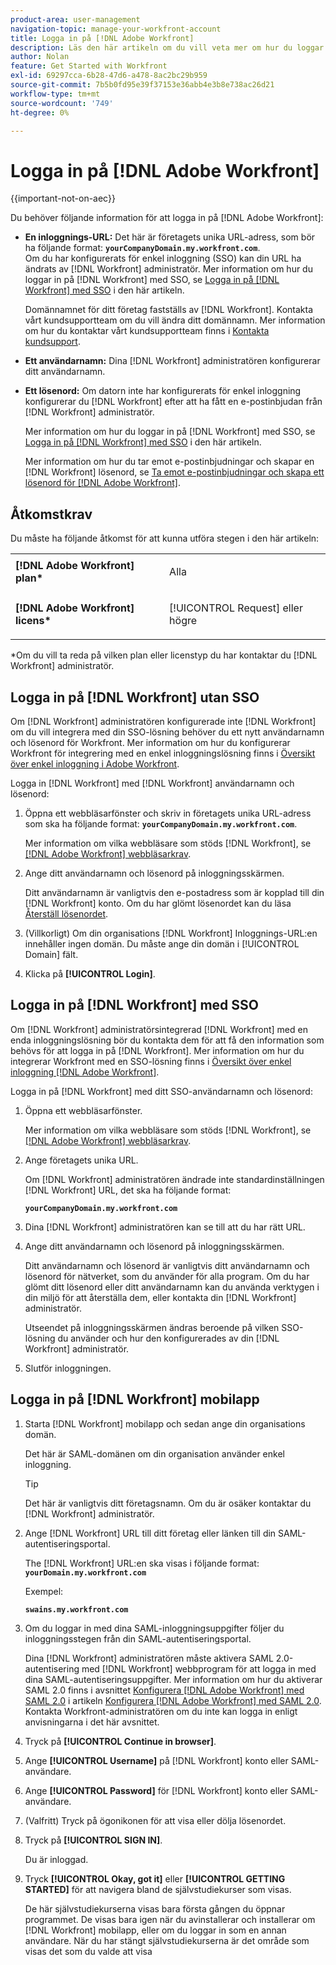 ```yaml
---
product-area: user-management
navigation-topic: manage-your-workfront-account
title: Logga in på [!DNL Adobe Workfront]
description: Läs den här artikeln om du vill veta mer om hur du loggar in på Workfront.
author: Nolan
feature: Get Started with Workfront
exl-id: 69297cca-6b28-47d6-a478-8ac2bc29b959
source-git-commit: 7b5b0fd95e39f37153e36abb4e3b8e738ac26d21
workflow-type: tm+mt
source-wordcount: '749'
ht-degree: 0%

---
```


# Logga in på [!DNL Adobe Workfront]

{{important-not-on-aec}}

Du behöver följande information för att logga in på [!DNL Adobe Workfront]:

* **En inloggnings-URL:** Det här är företagets unika URL-adress, som bör ha följande format: **`yourCompanyDomain.my.workfront.com`**.\
   Om du har konfigurerats för enkel inloggning (SSO) kan din URL ha ändrats av [!DNL Workfront] administratör. Mer information om hur du loggar in på [!DNL Workfront] med SSO, se [Logga in på [!DNL Workfront] med SSO](#log-in-to-workfront-with-sso) i den här artikeln.

   Domännamnet för ditt företag fastställs av [!DNL Workfront]. Kontakta vårt kundsupportteam om du vill ändra ditt domännamn. Mer information om hur du kontaktar vårt kundsupportteam finns i [Kontakta kundsupport](../../../workfront-basics/tips-tricks-and-troubleshooting/contact-customer-support.md).

* **Ett användarnamn:** Dina [!DNL Workfront] administratören konfigurerar ditt användarnamn.
* **Ett lösenord:** Om datorn inte har konfigurerats för enkel inloggning konfigurerar du [!DNL Workfront] efter att ha fått en e-postinbjudan från [!DNL Workfront] administratör.

   Mer information om hur du loggar in på [!DNL Workfront] med SSO, se [Logga in på [!DNL Workfront] med SSO](#log-in-to-workfront-with-sso) i den här artikeln.

   Mer information om hur du tar emot e-postinbjudningar och skapar en [!DNL Workfront] lösenord, se [Ta emot e-postinbjudningar och skapa ett lösenord för [!DNL Adobe Workfront]](../../../workfront-basics/manage-your-account-and-profile/managing-your-workfront-account/receive-email-invitations.md).

## Åtkomstkrav

Du måste ha följande åtkomst för att kunna utföra stegen i den här artikeln:

<table style="table-layout:auto"> 
 <col> 
 </col> 
 <col> 
 </col> 
 <tbody> 
  <tr> 
   <td role="rowheader"><strong>[!DNL Adobe Workfront] plan*</strong></td> 
   <td> <p>Alla</p> </td> 
  </tr> 
  <tr> 
   <td role="rowheader"><strong>[!DNL Adobe Workfront] licens*</strong></td> 
   <td> <p>[!UICONTROL Request] eller högre</p> </td> 
  </tr> 
 </tbody> 
</table>

&#42;Om du vill ta reda på vilken plan eller licenstyp du har kontaktar du [!DNL Workfront] administratör.

## Logga in på [!DNL Workfront] utan SSO

Om [!DNL Workfront] administratören konfigurerade inte [!DNL Workfront] om du vill integrera med din SSO-lösning behöver du ett nytt användarnamn och lösenord för Workfront. Mer information om hur du konfigurerar Workfront för integrering med en enkel inloggningslösning finns i [Översikt över enkel inloggning i Adobe Workfront](../../../administration-and-setup/add-users/single-sign-on/sso-in-workfront.md).

Logga in [!DNL Workfront] med [!DNL Workfront] användarnamn och lösenord:

1. Öppna ett webbläsarfönster och skriv in företagets unika URL-adress som ska ha följande format: **`yourCompanyDomain.my.workfront.com`**.

   Mer information om vilka webbläsare som stöds [!DNL Workfront], se [[!DNL Adobe Workfront] webbläsarkrav](../../../workfront-basics/workfront-browser-requirements.md).

1. Ange ditt användarnamn och lösenord på inloggningsskärmen.

   Ditt användarnamn är vanligtvis den e-postadress som är kopplad till din [!DNL Workfront] konto. Om du har glömt lösenordet kan du läsa [Återställ lösenordet](../../../workfront-basics/manage-your-account-and-profile/managing-your-workfront-account/reset-your-password.md).

1. (Villkorligt) Om din organisations [!DNL Workfront] Inloggnings-URL:en innehåller ingen domän. Du måste ange din domän i [!UICONTROL Domain] fält.
1. Klicka på **[!UICONTROL Login]**.

## Logga in på [!DNL Workfront] med SSO

Om [!DNL Workfront] administratörsintegrerad [!DNL Workfront] med en enda inloggningslösning bör du kontakta dem för att få den information som behövs för att logga in på [!DNL Workfront]. Mer information om hur du integrerar Workfront med en SSO-lösning finns i [Översikt över enkel inloggning [!DNL Adobe Workfront]](../../../administration-and-setup/add-users/single-sign-on/sso-in-workfront.md).

Logga in på [!DNL Workfront] med ditt SSO-användarnamn och lösenord:

1. Öppna ett webbläsarfönster.

   Mer information om vilka webbläsare som stöds [!DNL Workfront], se [[!DNL Adobe Workfront] webbläsarkrav](../../../workfront-basics/workfront-browser-requirements.md).

1. Ange företagets unika URL.

   Om [!DNL Workfront] administratören ändrade inte standardinställningen [!DNL Workfront] URL, det ska ha följande format:

   **`yourCompanyDomain.my.workfront.com`**

1. Dina [!DNL Workfront] administratören kan se till att du har rätt URL.
1. Ange ditt användarnamn och lösenord på inloggningsskärmen.

   Ditt användarnamn och lösenord är vanligtvis ditt användarnamn och lösenord för nätverket, som du använder för alla program. Om du har glömt ditt lösenord eller ditt användarnamn kan du använda verktygen i din miljö för att återställa dem, eller kontakta din [!DNL Workfront] administratör.

   Utseendet på inloggningsskärmen ändras beroende på vilken SSO-lösning du använder och hur den konfigurerades av din [!DNL Workfront] administratör.

1. Slutför inloggningen.

## Logga in på [!DNL Workfront] mobilapp

1. Starta [!DNL Workfront] mobilapp och sedan ange din organisations domän.

   Det här är SAML-domänen om din organisation använder enkel inloggning.

   >[!TIP]
   >
   >Det här är vanligtvis ditt företagsnamn. Om du är osäker kontaktar du [!DNL Workfront] administratör.

1. Ange [!DNL Workfront] URL till ditt företag eller länken till din SAML-autentiseringsportal.

   The [!DNL Workfront] URL:en ska visas i följande format:
   **`yourDomain.my.workfront.com`**

   Exempel:

   **`swains.my.workfront.com`**

1. Om du loggar in med dina SAML-inloggningsuppgifter följer du inloggningsstegen från din SAML-autentiseringsportal.

   Dina [!DNL Workfront] administratören måste aktivera SAML 2.0-autentisering med [!DNL Workfront] webbprogram för att logga in med dina SAML-autentiseringsuppgifter. Mer information om hur du aktiverar SAML 2.0 finns i avsnittet [Konfigurera [!DNL Adobe Workfront] med SAML 2.0](../../../administration-and-setup/add-users/single-sign-on/configure-workfront-saml-2.md#saml-with-workfront-web-app) i artikeln [Konfigurera [!DNL Adobe Workfront] med SAML 2.0](../../../administration-and-setup/add-users/single-sign-on/configure-workfront-saml-2.md). Kontakta Workfront-administratören om du inte kan logga in enligt anvisningarna i det här avsnittet.

1. Tryck på **[!UICONTROL Continue in browser]**.
1. Ange **[!UICONTROL Username]** på [!DNL Workfront] konto eller SAML-användare.
1. Ange **[!UICONTROL Password]** för [!DNL Workfront] konto eller SAML-användare.
1. (Valfritt) Tryck på ögonikonen för att visa eller dölja lösenordet.
1. Tryck på **[!UICONTROL SIGN IN]**.

   Du är inloggad.

1. Tryck **[!UICONTROL Okay, got it]** eller **[!UICONTROL GETTING STARTED]** för att navigera bland de självstudiekurser som visas.

   De här självstudiekurserna visas bara första gången du öppnar programmet. De visas bara igen när du avinstallerar och installerar om [!DNL Workfront] mobilapp, eller om du loggar in som en annan användare. När du har stängt självstudiekurserna är det område som visas det som du valde att visa
